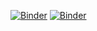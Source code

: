 [![Binder](https://mybinder.org/badge_logo.svg)](https://mybinder.org/v2/gh/SijmeJan/epad_obs/master?urlpath=apps/direct_imaging.ipynb)
[![Binder](https://mybinder.org/badge_logo.svg)](https://mybinder.org/v2/gh/SijmeJan/epad_obs/master?urlpath=apps/kep_light.ipynb)
